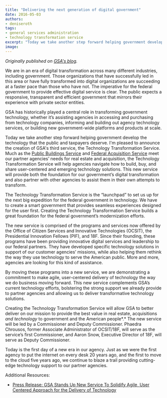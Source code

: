```yaml
---
title: "Delivering the next generation of digital government"
date: 2016-05-03
authors:
- deniseroth
tags:
- general services administration
- technology transformation service
excerpt: "Today we take another step forward helping government develop the technology that the public and taxpayers deserve. I'm pleased to announce the creation of GSA's third service, the Technology Transformation Service."
image:
---
```


*Originally published on [GSA's blog](http://gsablogs.gsa.gov/gsablog/2016/05/03/delivering-the-next-generation-of-digital-government/).*

We are in an era of digital transformation across many different
industries, including government. Those organizations that have
successfully led in this area or have fully transformed into digital
organizations are succeeding at a faster pace than those who have not.
The imperative for the federal government to provide effective digital
service is clear. The public expects a responsive, transparent and
efficient government that mirrors their experience with private sector
entities.

GSA has historically played a central role in transforming government
technology, whether it’s assisting agencies in accessing and purchasing
from technology companies, informing and building out agency technology
services, or building new government-wide platforms and products at
scale.

Today we take another step forward helping government develop the
technology that the public and taxpayers deserve. I'm pleased to
announce the creation of GSA's third service, the Technology
Transformation Service. Much as the [Public Buildings
Service](http://www.gsa.gov/portal/content/104444) and [Federal
Acquisition Service](http://www.gsa.gov/portal/content/105080) meet our
partner agencies’ needs for real estate and acquisition, the Technology
Transformation Service will help agencies navigate how to build, buy,
and share user-centered and emerging technology solutions. This new
service will provide both the foundation for our government’s digital
transformation and also partner with other agencies to assist them in
their own attempts to transform.

The Technology Transformation Service is the “launchpad” to set us up
for the next big expedition for the federal government in technology. We
have to create a smart government that provides seamless experiences
designed for the user first. Creating the Technology Transformation
Service builds a great foundation for the federal government’s
modernization efforts.

The new service is comprised of the programs and services now offered by
the Office of Citizen Services and Innovative Technologies (OCSIT), the
Presidential Innovation Fellows (PIF), and 18F. Since their founding,
these programs have been providing innovative digital services and
leadership to our federal partners. They have developed specific
technology solutions in support of our customer agencies’ missions,
while also helping them rethink the way they use technology to serve the
American public. More and more, agencies are looking for this kind of
assistance.

By moving these programs into a new service, we are demonstrating a
commitment to make agile, user-centered delivery of technology the way
we do business moving forward. This new service complements GSA’s
current technology efforts, bolstering the strong support we already
provide to partner agencies and allowing us to deliver transformative
technology solutions.

Creating the Technology Transformation Service will allow GSA to better
deliver on our mission to provide the best value in real estate,
acquisitions *and technology* to government and the American people*.*
The new service will be led by a Commissioner and Deputy Commissioner.
Phaedra Chrousos, former Associate Administrator of OCSIT/18F, will
serve as the service’s first Commissioner, and Aaron Snow, Executive
Director of 18F, will serve as Deputy Commissioner.

Today is the first day of a new era in our agency. Just as we were the
first agency to put the internet on every desk 20 years ago, and the
first to move to the cloud five years ago, we continue to blaze a trail
providing cutting-edge technology support to our partner agencies.

Additional Resources:

-   [Press Release: GSA Stands Up New Service To Solidify Agile, User Centered Approach for the Delivery of Technology](http://www.gsa.gov/portal/content/129918)
